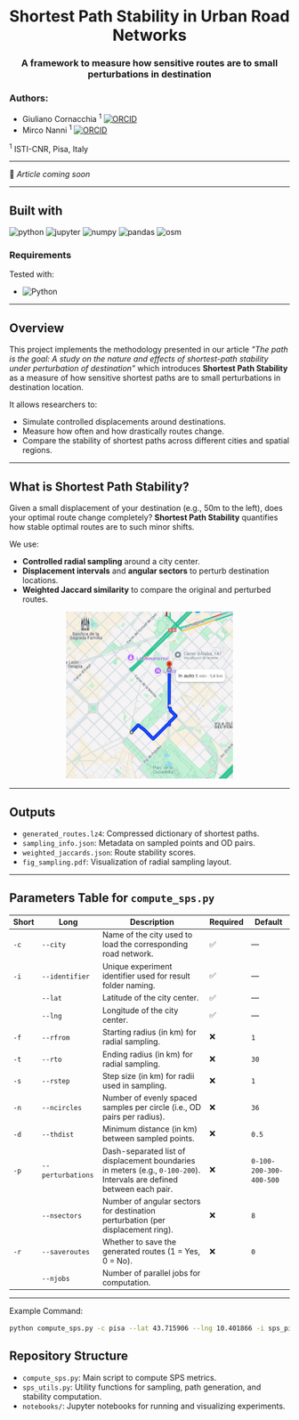 
<div align="center">
  <h1>Shortest Path Stability in Urban Road Networks</h1>
  <h3>A framework to measure how sensitive routes are to small perturbations in destination</h3>
</div>

### Authors:

* Giuliano Cornacchia <sup>1</sup> [<img src="https://img.shields.io/badge/ORCID-0000--0003--2263--7654-brightgreen?logo=orcid&logoColor=white" alt="ORCID" height="16">](https://orcid.org/0000-0003-2263-7654)  
* Mirco Nanni <sup>1</sup> [<img src="https://img.shields.io/badge/ORCID-0000--0003--3534--4332-brightgreen?logo=orcid&logoColor=white" alt="ORCID" height="16">](https://orcid.org/0000-0003-3534-4332)

<sup>1</sup> ISTI-CNR, Pisa, Italy  

____

📄 *Article coming soon*

____

## Built with

![python](https://img.shields.io/badge/Python-3776AB.svg?style=for-the-badge&logo=Python&logoColor=white)
![jupyter](https://img.shields.io/badge/Jupyter-F37626.svg?style=for-the-badge&logo=Jupyter&logoColor=white)
![numpy](https://img.shields.io/badge/NumPy-013243.svg?style=for-the-badge&logo=NumPy&logoColor=white)
![pandas](https://img.shields.io/badge/pandas-150458.svg?style=for-the-badge&logo=pandas&logoColor=white)
![osm](https://img.shields.io/badge/OpenStreetMap-7EBC6F.svg?style=for-the-badge&logo=OpenStreetMap&logoColor=white)

### Requirements

Tested with:

- ![Python](https://img.shields.io/badge/Python-3.9.18-blue)

---

## Overview

This project implements the methodology presented in our article *"The path is the goal: A study on the nature and effects of shortest-path stability under perturbation of destination"* which introduces **Shortest Path Stability** as a measure of how sensitive shortest paths are to small perturbations in destination location.

It allows researchers to:
- Simulate controlled displacements around destinations.
- Measure how often and how drastically routes change.
- Compare the stability of shortest paths across different cities and spatial regions.

---

## What is Shortest Path Stability?

Given a small displacement of your destination (e.g., 50m to the left), does your optimal route change completely? **Shortest Path Stability** quantifies how stable optimal routes are to such minor shifts.

We use:
- **Controlled radial sampling** around a city center.
- **Displacement intervals** and **angular sectors** to perturb destination locations.
- **Weighted Jaccard similarity** to compare the original and perturbed routes.

<p align="center">
  <img src="images/example_sps.gif" alt="Shortest Path Stability Example" width="300"/>
</p>

---

## Outputs

- `generated_routes.lz4`: Compressed dictionary of shortest paths.
- `sampling_info.json`: Metadata on sampled points and OD pairs.
- `weighted_jaccards.json`: Route stability scores.
- `fig_sampling.pdf`: Visualization of radial sampling layout.

---

## Parameters Table for `compute_sps.py`

| Short | Long           | Description                                                                                 | Required | Default                        |
|-------|----------------|---------------------------------------------------------------------------------------------|----------|--------------------------------|
| `-c`  | `--city`       | Name of the city used to load the corresponding road network.                              | ✅       | —                              |
| `-i`  | `--identifier` | Unique experiment identifier used for result folder naming.                                | ✅       | —                              |
|       | `--lat`        | Latitude of the city center.                                                                | ✅       | —                              |
|       | `--lng`        | Longitude of the city center.                                                               | ✅       | —                              |
| `-f`  | `--rfrom`      | Starting radius (in km) for radial sampling.                                               | ❌       | `1`                            |
| `-t`  | `--rto`        | Ending radius (in km) for radial sampling.                                                 | ❌       | `30`                           |
| `-s`  | `--rstep`      | Step size (in km) for radii used in sampling.                                              | ❌       | `1`                            |
| `-n`  | `--ncircles`   | Number of evenly spaced samples per circle (i.e., OD pairs per radius).                    | ❌       | `36`                           |
| `-d`  | `--thdist`     | Minimum distance (in km) between sampled points.                                           | ❌       | `0.5`                          |
| `-p`  | `--perturbations` | Dash-separated list of displacement boundaries in meters (e.g., `0-100-200`). Intervals are defined between each pair. | ❌ | `0-100-200-300-400-500` |
|       | `--nsectors`   | Number of angular sectors for destination perturbation (per displacement ring).           | ❌       | `8`                            |
| `-r`  | `--saveroutes` | Whether to save the generated routes (1 = Yes, 0 = No).                                    | ❌       | `0`                            |
|       | `--njobs`      | Number of parallel jobs for computation.  

---

Example Command:
```bash
python compute_sps.py -c pisa --lat 43.715906 --lng 10.401866 -i sps_pisa -f 1 -t 10 -s 1 -n 6 -d 0.5 -p 0-100-200-300 --nsectors 8 -r 1 --njobs 4
```


## Repository Structure

- `compute_sps.py`: Main script to compute SPS metrics.
- `sps_utils.py`: Utility functions for sampling, path generation, and stability computation.
- `notebooks/`: Jupyter notebooks for running and visualizing experiments.
